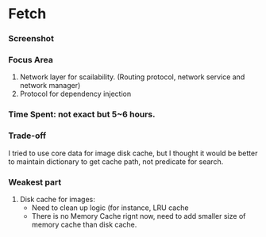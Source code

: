 # Fetch

### Screenshot


### Focus Area
1. Network layer for scailability. (Routing protocol, network service and network manager)
2. Protocol for dependency injection

### Time Spent: not exact but 5~6 hours.

### Trade-off
I tried to use core data for image disk cache, but I thought it would be better to maintain dictionary to get cache path, not predicate for search.

### Weakest part
1. Disk cache for images:
    - Need to clean up logic (for instance, LRU cache
    - There is no Memory Cache rignt now, need to add smaller size of memory cache than disk cache.

